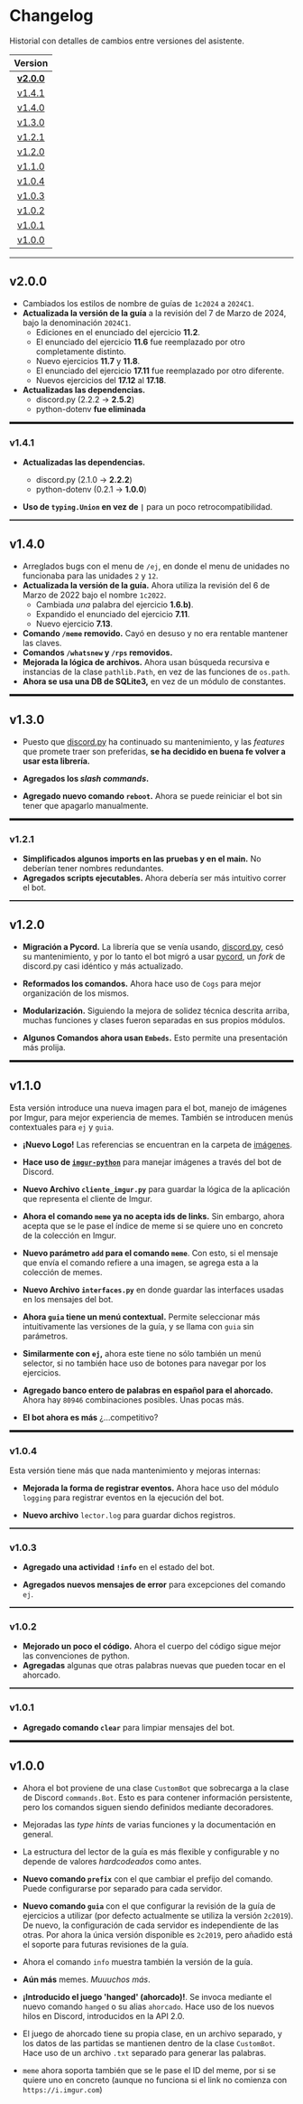 # Changelog

Historial con detalles de cambios entre versiones del asistente.

|       Version     |
|     :---------:   |
|**[v2.0.0](#v200)**|
|  [v1.4.1](#v141)  |
|  [v1.4.0](#v140)  |
|  [v1.3.0](#v130)  |
|  [v1.2.1](#v121)  |
|  [v1.2.0](#v120)  |
|  [v1.1.0](#v110)  |
|  [v1.0.4](#v104)  |
|  [v1.0.3](#v103)  |
|  [v1.0.2](#v102)  |
|  [v1.0.1](#v101)  |
|  [v1.0.0](#v100)  |

<hr/>

## v2.0.0

* Cambiados los estilos de nombre de guías de `1c2024` a `2024C1`.
* **Actualizada la versión de la guía** a la revisión del 7 de Marzo de 2024, bajo la denominación `2024C1`.
  - Ediciones en el enunciado del ejercicio **11.2**.
  - El enunciado del ejercicio **11.6** fue reemplazado por otro completamente distinto.
  - Nuevo ejercicios **11.7** y **11.8**.
  - El enunciado del ejercicio **17.11** fue reemplazado por otro diferente.
  - Nuevos ejercicios del **17.12** al **17.18**.
* **Actualizadas las dependencias.**
  - discord.py (2.2.2 → **2.5.2**)
  - python-dotenv **fue eliminada**

<hr style="height:4px" />

### v1.4.1

* **Actualizadas las dependencias.**
  - discord.py (2.1.0 → **2.2.2**)
  - python-dotenv (0.2.1 → **1.0.0**)

* **Uso de `typing.Union` en vez de `|`** para un poco retrocompatibilidad.

<hr style="height:2px" />

## v1.4.0

* Arreglados bugs con el menu de `/ej`, en donde el menu de unidades no funcionaba para las unidades `2` y `12`.
* **Actualizada la versión de la guía.** Ahora utiliza la revisión del 6 de Marzo de 2022 bajo el nombre `1c2022`.
  - Cambiada *una* palabra del ejercicio **1.6.b)**.
  - Expandido el enunciado del ejercicio **7.11**.
  - Nuevo ejercicio **7.13**.
* **Comando `/meme` removido.** Cayó en desuso y no era rentable mantener las claves.
* **Comandos `/whatsnew` y `/rps` removidos.**
* **Mejorada la lógica de archivos.** Ahora usan búsqueda recursiva e instancias de la clase `pathlib.Path`, en vez de las funciones de `os.path`.
* **Ahora se usa una DB de SQLite3,** en vez de un módulo de constantes.

<hr style="height:4px" />

## v1.3.0

* Puesto que [discord.py](https://github.com/Rapptz/discord.py) ha continuado su mantenimiento, y las *features* que promete traer son preferidas, **se ha decidido en buena fe volver a usar esta librería.**

* **Agregados los *slash commands*.**

* **Agregado nuevo comando `reboot`.** Ahora se puede reiniciar el bot sin tener que apagarlo manualmente.

<hr style="height:4px" />

### v1.2.1

* **Simplificados algunos imports en las pruebas y en el main.** No deberían tener nombres redundantes.
* **Agregados scripts ejecutables.** Ahora debería ser más intuitivo correr el bot.

<hr style="height:2px" />

## v1.2.0

* **Migración a Pycord.** La librería que se venía usando, [discord.py](https://github.com/Rapptz/discord.py), cesó su mantenimiento, y por lo
tanto el bot migró a usar [pycord](https://github.com/Pycord-Development/pycord), un *fork* de discord.py casi idéntico y más actualizado.

* **Reformados los comandos.** Ahora hace uso de `Cogs` para mejor organización de los mismos.

* **Modularización.** Siguiendo la mejora de solidez técnica descrita arriba, muchas funciones
y clases fueron separadas en sus propios módulos.

* **Algunos Comandos ahora usan `Embeds`.** Esto permite una presentación más prolija.

<hr style="height:4px" />

## v1.1.0

Esta versión introduce una nueva imagen para el bot, manejo de imágenes por
Imgur, para mejor experiencia de memes. También se introducen menús contextuales para `ej` y `guia`.

* **¡Nuevo Logo!** Las referencias se encuentran en la carpeta de [imágenes](img).

* **Hace uso de [`imgur-python`](https://pypi.org/project/imgur-python/)** para manejar imágenes a través del bot de Discord.

* **Nuevo Archivo `cliente_imgur.py`** para guardar la lógica de la
aplicación que representa el cliente de Imgur.

* **Ahora el comando `meme` ya no acepta ids de links.** Sin embargo, ahora
acepta que se le pase el índice de meme si se quiere uno en concreto de la
colección en Imgur.

* **Nuevo parámetro `add` para el comando `meme`**. Con esto, si el mensaje que envía el comando refiere a una imagen, se agrega esta a la colección de memes.

* **Nuevo Archivo `interfaces.py`** en donde guardar las interfaces usadas
en los mensajes del bot.

* **Ahora `guia` tiene un menú contextual.** Permite seleccionar más
intuitivamente las versiones de la guía, y se llama con `guia` sin
parámetros.

* **Similarmente con `ej`,** ahora este tiene no sólo también un menú
selector, si no también hace uso de botones para navegar por los ejercicios.

* **Agregado banco entero de palabras en español para el ahorcado.** Ahora
hay `80946` combinaciones posibles. Unas pocas más.

* **El bot ahora es más** ¿...competitivo?

<hr style="height:4px" />

### v1.0.4

Esta versión tiene más que nada mantenimiento y mejoras internas:

* **Mejorada la forma de registrar eventos.** Ahora hace uso del módulo `logging` para registrar eventos en la ejecución del bot.

* **Nuevo archivo** `lector.log` para guardar dichos registros.

<hr style="height:2px" />

### v1.0.3

* **Agregado una actividad `!info`** en el estado del bot.

* **Agregados nuevos mensajes de error** para excepciones del comando `ej`.

<hr style="height:2px" />

### v1.0.2

* **Mejorado un poco el código.** Ahora el cuerpo del código sigue mejor las convenciones de python.
* **Agregadas** algunas que otras palabras nuevas que pueden tocar en el ahorcado.

<hr style="height:2px" />

### v1.0.1

* **Agregado comando `clear`** para limpiar mensajes del bot.

<hr style="height:4px" />

## v1.0.0

* Ahora el bot proviene de una clase `CustomBot` que sobrecarga a la clase de Discord `commands.Bot`. Esto es para contener información persistente, pero los
  comandos siguen siendo definidos mediante decoradores.

* Mejoradas las *type hints* de varias funciones y la documentación en general.

* La estructura del lector de la guía es más flexible y configurable y no depende de valores *hardcodeados* como antes.

* **Nuevo comando `prefix`** con el que cambiar el prefijo del comando. Puede configurarse por separado para cada servidor.

* **Nuevo comando `guia`** con el que configurar la revisión de la guía de ejercicios a utilizar (por defecto actualmente se utiliza la versión `2c2019`).
  De nuevo, la configuración de cada servidor es independiente de las otras. Por ahora la única versión disponible es `2c2019`, pero añadido está el soporte para
  futuras revisiones de la guía.

* Ahora el comando `info` muestra también la versión de la guía.

* **Aún más** memes. *Muuuchos más*.

* **¡Introducido el juego 'hanged' (ahorcado)!**. Se invoca mediante el nuevo comando `hanged` o su alias `ahorcado`. Hace uso de los nuevos hilos en Discord, 
  introducidos en la API 2.0.

* El juego de ahorcado tiene su propia clase, en un archivo separado, y los datos de las partidas se mantienen dentro de la clase `CustomBot`. Hace uso de un
  archivo `.txt` separado para generar las palabras.

* `meme` ahora soporta también que se le pase el ID del meme, por si se quiere uno en concreto (aunque no funciona si el link no comienza con `https://i.imgur.com`)